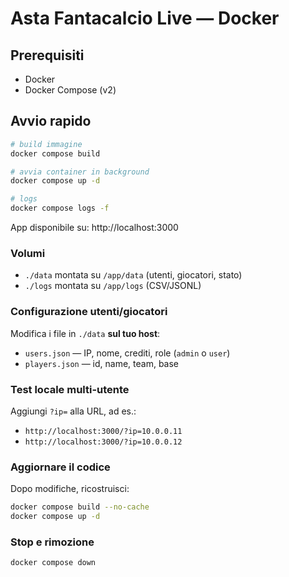# Asta Fantacalcio Live — Docker

## Prerequisiti
- Docker
- Docker Compose (v2)

## Avvio rapido
```bash
# build immagine
docker compose build

# avvia container in background
docker compose up -d

# logs
docker compose logs -f
```

App disponibile su: http://localhost:3000

### Volumi
- `./data` montata su `/app/data` (utenti, giocatori, stato)
- `./logs` montata su `/app/logs` (CSV/JSONL)

### Configurazione utenti/giocatori
Modifica i file in `./data` **sul tuo host**:
- `users.json` — IP, nome, crediti, role (`admin` o `user`)
- `players.json` — id, name, team, base

### Test locale multi-utente
Aggiungi `?ip=` alla URL, ad es.:
- `http://localhost:3000/?ip=10.0.0.11`
- `http://localhost:3000/?ip=10.0.0.12`

### Aggiornare il codice
Dopo modifiche, ricostruisci:

```bash
docker compose build --no-cache
docker compose up -d
```

### Stop e rimozione
```bash
docker compose down
```
